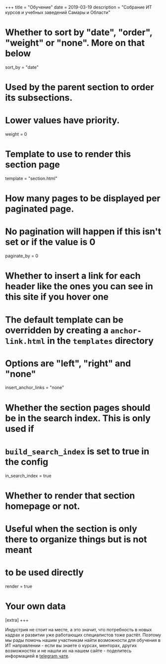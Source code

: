 +++
title = "Обучение"
date = 2019-03-19
description = "Собрание ИТ курсов и учебных заведений Самары и Области"

# Whether to sort by "date", "order", "weight" or "none". More on that below
sort_by = "date"

# Used by the parent section to order its subsections.
# Lower values have priority.
weight = 0

# Template to use to render this section page
template = "section.html"

# How many pages to be displayed per paginated page.
# No pagination will happen if this isn't set or if the value is 0
paginate_by = 0

# Whether to insert a link for each header like the ones you can see in this site if you hover one
# The default template can be overridden by creating a `anchor-link.html` in the `templates` directory
# Options are "left", "right" and "none"
insert_anchor_links = "none"

# Whether the section pages should be in the search index. This is only used if
# `build_search_index` is set to true in the config
in_search_index = true

# Whether to render that section homepage or not.
# Useful when the section is only there to organize things but is not meant
# to be used directly
render = true

# Your own data
[extra]
+++

Индустрия не стоит на месте, а это значит, что потребность в новых кадрах и развитии уже работающих специалистов тоже растёт.
Поэтому мы рады помочь нашим участникам найти возможности для обучения в ИТ направлении - если вы знаете 
о курсах, менторах, других возможностях и не нашли их на нашем сайте - поделитесь информацией в [telegram чате](https://t.me/samara_it).
